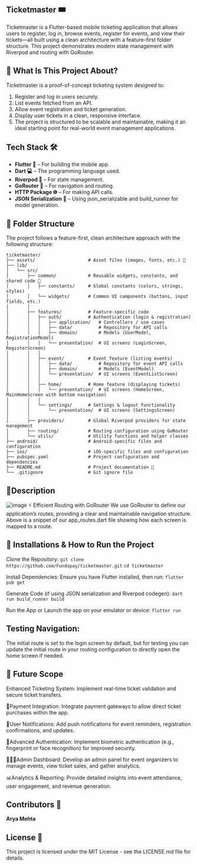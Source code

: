 
## Ticketmaster 🎟️

Ticketmaster is a Flutter-based mobile ticketing application that allows users to register, log in, browse events, register for events, and view their tickets—all built using a clean architecture with a feature-first folder structure. This project demonstrates modern state management with Riverpod and routing with GoRouter.

## 📖 What Is This Project About?
Ticketmaster is a proof-of-concept ticketing system designed to:

1. Register and log in users securely.
2. List events fetched from an API.
3. Allow event registration and ticket generation.
4. Display user tickets in a clean, responsive interface.
5. The project is structured to be scalable and maintainable, making it an ideal starting point for real-world event management applications.

## Tech Stack 🛠️
- **Flutter 📱** – For building the mobile app.
- **Dart 💻** – The programming language used.
- **Riverpod 🌊** – For state management.
- **GoRouter 🧭** – For navigation and routing.
- **HTTP Package 🌐** – For making API calls.
- **JSON Serialization 🔧** – Using json_serializable and build_runner for model generation.

## 📂 Folder Structure
The project follows a feature-first, clean architecture approach with the following structure:

```
ticketmaster/
├── assets/                    # Asset files (images, fonts, etc.) 🎨
├── lib/
│   └── src/
│       ├── common/            # Reusable widgets, constants, and shared code 🧩
│       │   ├── constants/     # Global constants (colors, strings, styles)
│       │   └── widgets/       # Common UI components (buttons, input fields, etc.)
│       │
│       ├── features/          # Feature-specific code
│       │   ├── auth/          # Authentication (login & registration)
│       │   │   ├── application/   # Controllers / use cases
│       │   │   ├── data/          # Repository for API calls
│       │   │   ├── domain/        # Models (UserModel, RegistrationModel)
│       │   │   └── presentation/  # UI screens (LoginScreen, RegisterScreen)
│       │   │
│       │   ├── event/         # Event feature (listing events)
│       │   │   ├── data/          # Repository for event API calls
│       │   │   ├── domain/        # Models (EventModel)
│       │   │   └── presentation/  # UI screens (EventListScreen)
│       │   │
│       │   ├── home/          # Home feature (displaying tickets)
│       │   │   └── presentation/  # UI screens (HomeScreen, MainHomeScreen with bottom navigation)
│       │   │
│       │   └── settings/      # Settings & logout functionality
│       │       └── presentation/  # UI screens (SettingsScreen)
│       │
│       ├── providers/         # Global Riverpod providers for state management
│       ├── routing/           # Routing configuration using GoRouter
│       └── utils/             # Utility functions and helper classes
├── android/                   # Android-specific files and configuration
├── ios/                       # iOS-specific files and configuration
├── pubspec.yaml               # Project configuration and dependencies
├── README.md                  # Project documentation 📄
└── .gitignore                 # Git ignore file
```

## 📱Description
![image](https://github.com/user-attachments/assets/d6b0bc82-3729-4a36-b9b0-85018ef28fda)
⚡ Efficient Routing with GoRouter
We use GoRouter to define our application’s routes, providing a clear and maintainable navigation structure. Above is a snippet of our app_routes.dart file showing how each screen is mapped to a route.

## 🚀 Installations & How to Run the Project
Clone the Repository:
```git clone https://github.com/Fundspay/ticketmaster.git```
```cd ticketmaster```

Install Dependencies:
Ensure you have Flutter installed, then run:
```flutter pub get```

Generate Code (if using JSON serialization and Riverpod codegen):
```dart run build_runner build```

Run the App or Launch the app on your emulator or device:
```flutter run```

## Testing Navigation:

The initial route is set to the login screen by default, but for testing you can update the initial route in your routing configuration to directly open the home screen if needed.

## 🔮 Future Scope
Enhanced Ticketing System:
Implement real-time ticket validation and secure ticket transfers.

💸Payment Integration:
Integrate payment gateways to allow direct ticket purchases within the app.

🔔User Notifications:
Add push notifications for event reminders, registration confirmations, and updates.

👤Advanced Authentication:
Implement biometric authentication (e.g., fingerprint or face recognition) for improved security.

👨🏻‍💻Admin Dashboard:
Develop an admin panel for event organizers to manage events, view ticket sales, and gather analytics.

📊Analytics & Reporting:
Provide detailed insights into event attendance, user engagement, and revenue generation.

## Contributors 👥
**Arya Mehta**

## License 📄
This project is licensed under the MIT License - see the LICENSE.md file for details.
